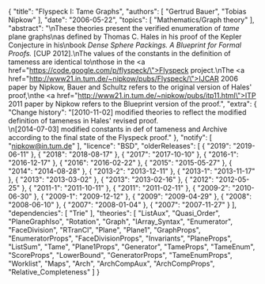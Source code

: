 {
    "title": "Flyspeck I: Tame Graphs",
    "authors": [
        "Gertrud Bauer",
        "Tobias Nipkow"
    ],
    "date": "2006-05-22",
    "topics": [
        "Mathematics/Graph theory"
    ],
    "abstract": "\nThese theories present the verified enumeration of <i>tame</i> plane graphs\nas defined by Thomas C. Hales in his proof of the Kepler Conjecture in his\nbook <i>Dense Sphere Packings. A Blueprint for Formal Proofs.</i> [CUP 2012].\nThe values of the constants in the definition of tameness are identical to\nthose in the <a href=\"https://code.google.com/p/flyspeck/\">Flyspeck project</a>.\nThe <a href=\"http://www21.in.tum.de/~nipkow/pubs/Flyspeck/\">IJCAR 2006 paper by Nipkow, Bauer and Schultz</a> refers to the original version of Hales' proof,\nthe <a href=\"http://www21.in.tum.de/~nipkow/pubs/itp11.html\">ITP 2011 paper by Nipkow</a> refers to the Blueprint version of the proof.",
    "extra": {
        "Change history": "[2010-11-02] modified theories to reflect the modified definition of tameness in Hales' revised proof.<br>\n[2014-07-03] modified constants in def of tameness and Archive according to the final state of the Flyspeck proof."
    },
    "notify": [
        "nipkow@in.tum.de"
    ],
    "licence": "BSD",
    "olderReleases": [
        {
            "2019": "2019-06-11"
        },
        {
            "2018": "2018-08-17"
        },
        {
            "2017": "2017-10-10"
        },
        {
            "2016-1": "2016-12-17"
        },
        {
            "2016": "2016-02-22"
        },
        {
            "2015": "2015-05-27"
        },
        {
            "2014": "2014-08-28"
        },
        {
            "2013-2": "2013-12-11"
        },
        {
            "2013-1": "2013-11-17"
        },
        {
            "2013": "2013-03-02"
        },
        {
            "2013": "2013-02-16"
        },
        {
            "2012": "2012-05-25"
        },
        {
            "2011-1": "2011-10-11"
        },
        {
            "2011": "2011-02-11"
        },
        {
            "2009-2": "2010-06-30"
        },
        {
            "2009-1": "2009-12-12"
        },
        {
            "2009": "2009-04-29"
        },
        {
            "2008": "2008-06-10"
        },
        {
            "2007": "2008-01-04"
        },
        {
            "2007": "2007-11-27"
        }
    ],
    "dependencies": [
        "Trie"
    ],
    "theories": [
        "ListAux",
        "Quasi_Order",
        "PlaneGraphIso",
        "Rotation",
        "Graph",
        "IArray_Syntax",
        "Enumerator",
        "FaceDivision",
        "RTranCl",
        "Plane",
        "Plane1",
        "GraphProps",
        "EnumeratorProps",
        "FaceDivisionProps",
        "Invariants",
        "PlaneProps",
        "ListSum",
        "Tame",
        "Plane1Props",
        "Generator",
        "TameProps",
        "TameEnum",
        "ScoreProps",
        "LowerBound",
        "GeneratorProps",
        "TameEnumProps",
        "Worklist",
        "Maps",
        "Arch",
        "ArchCompAux",
        "ArchCompProps",
        "Relative_Completeness"
    ]
}